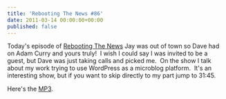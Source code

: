 ```yaml
---
title: 'Rebooting The News #86'
date: 2011-03-14 00:00:00+00:00
published: false
---
```


Today's episode of [Rebooting The News](http://scripting.com/stories/2011/03/14/todaysPotluckPodcast.html) Jay was out of town so Dave had on Adam Curry and yours truly!  I wish I could say I was invited to be a guest, but Dave was just taking calls and picked me.  On the show I talk about my work trying to use WordPress as a microblog platform.  It's an interesting show, but if you want to skip directly to my part jump to 31:45.

Here's the [MP3](http://static.reallysimple.org/users/dave/2011/03/14/reboot11mar14.mp3).
